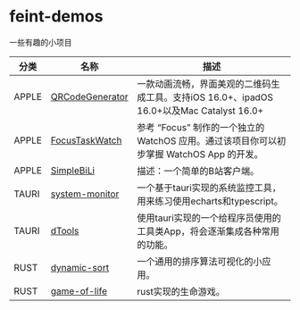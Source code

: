 # feint-demos
一些有趣的小项目

| 分类    | 名称                                                                                   | 描述                                                               |
| ----- | ------------------------------------------------------------------------------------ | ---------------------------------------------------------------- |
| APPLE | [QRCodeGenerator](https://github.com/feint123/feint-demos/tree/main/QRCodeGenerator) | 一款动画流畅，界面美观的二维码生成工具。支持iOS 16.0+、ipadOS 16.0+以及Mac Catalyst 16.0+ |
| APPLE | [FocusTaskWatch](https://github.com/feint123/feint-demos/tree/main/FocusTaskWatch)   | 参考 “Focus” 制作的一个独立的 WatchOS 应用。通过该项目你可以初步掌握 WatchOS App 的开发。     |
| APPLE | [SimpleBiLi](https://github.com/feint123/feint-demos/tree/main/SimpleBiLi)           | 描述：一个简单的B站客户端。                                                   |
| TAURI | [system-monitor](https://github.com/feint123/feint-demos/tree/main/system-monitor)   | 一个基于tauri实现的系统监控工具，用来练习使用echarts和typescript。                     |
| TAURI | [dTools](https://github.com/feint123/feint-demos/tree/main/dTools)                   | 使用tauri实现的一个给程序员使用的工具类App，将会逐渐集成各种常用的功能。                         |
| RUST  | [dynamic-sort](https://github.com/feint123/feint-demos/tree/main/dynamic-sort)       | 一个通用的排序算法可视化的小应用。                                                |
| RUST  | [game-of-life](https://github.com/feint123/feint-demos/tree/main/game-of-life)       | rust实现的生命游戏。                                                     |

